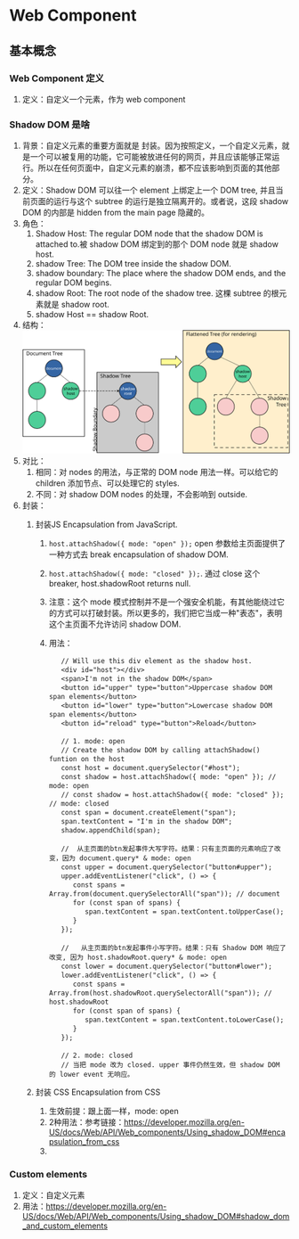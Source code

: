 # Web Component

## 基本概念

### Web Component 定义

1. 定义：自定义一个元素，作为 web component

### Shadow DOM 是啥

1. 背景：自定义元素的重要方面就是 封装。因为按照定义，一个自定义元素，就是一个可以被复用的功能，它可能被放进任何的网页，并且应该能够正常运行。所以在任何页面中，自定义元素的崩溃，都不应该影响到页面的其他部分。
2. 定义：Shadow DOM 可以往一个 element 上绑定上一个 DOM tree, 并且当前页面的运行与这个 subtree 的运行是独立隔离开的。或者说，这段 shadow DOM 的内部是 hidden from the main page 隐藏的。
3. 角色：
   1. Shadow Host: The regular DOM node that the shadow DOM is attached to.被 shadow DOM 绑定到的那个 DOM node 就是 shadow host.
   2. shadow Tree: The DOM tree inside the shadow DOM.
   3. shadow boundary: The place where the shadow DOM ends, and the regular DOM begins.
   4. shadow Root: The root node of the shadow tree. 这棵 subtree 的根元素就是 shadow root.
   5. shadow Host == shadow Root.
4. 结构：![Shadow Dom Tree structure](../assets/shadowDomTREE.svg)
5. 对比：
   1. 相同：对 nodes 的用法，与正常的 DOM node 用法一样。可以给它的 children 添加节点、可以处理它的 styles.
   2. 不同：对 shadow DOM nodes 的处理，不会影响到 outside.
6. 封装：
   1. 封装JS Encapsulation from JavaScript. 
      1. `host.attachShadow({ mode: "open" });` open 参数给主页面提供了一种方式去 break encapsulation of shadow DOM.
      2. `host.attachShadow({ mode: "closed" });`. 通过 close 这个 breaker, host.shadowRoot returns null.
      3. 注意：这个 mode 模式控制并不是一个强安全机能，有其他能绕过它的方式可以打破封装。所以更多的，我们把它当成一种"表态"，表明这个主页面不允许访问 shadow DOM.
      4. 用法：

         ``` code
            // Will use this div element as the shadow host.
            <div id="host"></div>
            <span>I'm not in the shadow DOM</span>
            <button id="upper" type="button">Uppercase shadow DOM span elements</button>
            <button id="lower" type="button">Lowercase shadow DOM span elements</button>
            <button id="reload" type="button">Reload</button>

            // 1. mode: open
            // Create the shadow DOM by calling attachShadow() funtion on the host
            const host = document.querySelector("#host");
            const shadow = host.attachShadow({ mode: "open" }); // mode: open 
            // const shadow = host.attachShadow({ mode: "closed" });  // mode: closed
            const span = document.createElement("span");
            span.textContent = "I'm in the shadow DOM";
            shadow.appendChild(span);

            //  从主页面的btn发起事件大写字符。结果：只有主页面的元素响应了改变，因为 document.query* & mode: open
            const upper = document.querySelector("button#upper");
            upper.addEventListener("click", () => {
               const spans = Array.from(document.querySelectorAll("span")); // document
               for (const span of spans) {
                  span.textContent = span.textContent.toUpperCase();
               }
            });

            //   从主页面的btn发起事件小写字符。结果：只有 Shadow DOM 响应了改变, 因为 host.shadowRoot.query* & mode: open
            const lower = document.querySelector("button#lower");
            lower.addEventListener("click", () => {
               const spans = Array.from(host.shadowRoot.querySelectorAll("span")); // host.shadowRoot
               for (const span of spans) {
                  span.textContent = span.textContent.toLowerCase();
               }
            });

            // 2. mode: closed
            // 当把 mode 改为 closed. upper 事件仍然生效，但 shadow DOM 的 lower event 无响应。
         ```

   2. 封装 CSS Encapsulation from CSS
      1. 生效前提：跟上面一样，mode: open
      2. 2种用法：参考链接：<https://developer.mozilla.org/en-US/docs/Web/API/Web_components/Using_shadow_DOM#encapsulation_from_css>
      3. 

### Custom elements 

1. 定义：自定义元素
2. 用法：<https://developer.mozilla.org/en-US/docs/Web/API/Web_components/Using_shadow_DOM#shadow_dom_and_custom_elements>